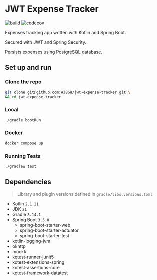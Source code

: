 # JWT Expense Tracker

[![build](https://github.com/AJ8GH/jwt-expense-tracker/actions/workflows/build.yaml/badge.svg)](https://github.com/AJ8GH/jwt-expense-tracker/actions/workflows/build.yaml)
[![codecov](https://codecov.io/gh/AJ8GH/jwt-expense-tracker/graph/badge.svg?token=2Q4I42S62N)](https://codecov.io/gh/AJ8GH/jwt-expense-tracker)

Expenses tracking app written with Kotlin and Spring Boot. 

Secured with JWT and Spring Security.

Persists expenses using PostgreSQL database.

## Set up and run

### Clone the repo

```sh
git clone git@github.com:AJ8GH/jwt-expense-tracker.git \
&& cd jwt-expense-tracker
```

### Local

```sh
./gradle bootRun
```

### Docker

```sh
docker compose up
```

### Running Tests

```sh
./gradlew test
```

## Dependencies

> Library and plugin versions defined in `gradle/libs.versions.toml`

- Kotlin `2.1.21`
- JDK `21`
- Gradle `8.14.1`
- Spring Boot `3.5.0`
  - spring-boot-starter-web
  - spring-boot-starter-actuator
  - spring-boot-starter-test
- kotlin-logging-jvm
- okhttp
- mockk
- kotest-runner-junit5
- kotest-extensions-spring
- kotest-assertions-core
- kotest-framework-datatest
